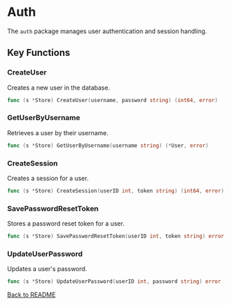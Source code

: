 
# Auth

The `auth` package manages user authentication and session handling.

## Key Functions

### **CreateUser**
Creates a new user in the database.
```go
func (s *Store) CreateUser(username, password string) (int64, error)
```

### **GetUserByUsername**
Retrieves a user by their username.
```go
func (s *Store) GetUserByUsername(username string) (*User, error)
```

### **CreateSession**
Creates a session for a user.
```go
func (s *Store) CreateSession(userID int, token string) (int64, error)
```

### **SavePasswordResetToken**
Stores a password reset token for a user.
```go
func (s *Store) SavePasswordResetToken(userID int, token string) error
```

### **UpdateUserPassword**
Updates a user's password.
```go
func (s *Store) UpdateUserPassword(userID int, password string) error
```

[Back to README](./index.md)